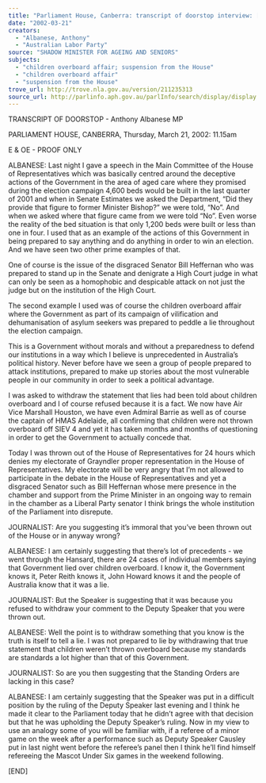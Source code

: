 ```yaml
---
title: "Parliament House, Canberra: transcript of doorstop interview: [children overboard affair; suspension from the House]"
date: "2002-03-21"
creators:
  - "Albanese, Anthony"
  - "Australian Labor Party"
source: "SHADOW MINISTER FOR AGEING AND SENIORS"
subjects:
  - "children overboard affair; suspension from the House"
  - "children overboard affair"
  - "suspension from the House"
trove_url: http://trove.nla.gov.au/version/211235313
source_url: http://parlinfo.aph.gov.au/parlInfo/search/display/display.w3p;query=Id%3A%22media/pressrel/QT566%22
---
```


 TRANSCRIPT OF DOORSTOP - Anthony Albanese MP

 PARLIAMENT HOUSE, CANBERRA, Thursday, March 21, 2002: 11.15am

 E & OE - PROOF ONLY

 ALBANESE: Last night I gave a speech in the Main Committee of the House of Representatives which was basically centred around the deceptive actions of the Government in the area of aged care where they promised during the election campaign 4,600 beds would be built in the last quarter of 2001 and when in Senate Estimates we asked the Department,  “Did they provide that figure to former Minister Bishop?” we were told, “No”.  And when we asked where that figure came from we were told “No”. Even worse the reality of the bed situation is that only 1,200 beds were built or less than one in four.  I used that as an example of the actions of this Government in being prepared to say anything and do anything in order to win an election.  And we have seen two other prime examples of that.

 One of course is the issue of the disgraced Senator Bill Heffernan who was prepared to stand up in the Senate and denigrate a High Court judge in what can only be seen as a homophobic and despicable attack on not just the judge but on the institution of the High Court.

 The second example I used was of course the children overboard affair where the Government as part of its campaign of vilification and dehumanisation of asylum seekers was prepared to peddle a lie throughout the election campaign.

 This is a Government without morals and without a preparedness to defend our institutions in a way which I believe is unprecedented in Australia’s political history. Never before have we seen a group of people prepared to attack institutions, prepared to make up stories about the most vulnerable people in our community in order to seek a political advantage.

 I was asked to withdraw the statement that lies had been told about children overboard and I of course refused because it is a fact.  We now have Air Vice Marshall Houston, we have even Admiral Barrie as well as of course the captain of HMAS Adelaide, all confirming that children were not thrown overboard off SIEV 4 and yet it has taken months and months of questioning in order to get the Government to actually concede that.

 Today I was thrown out of the House of Representatives for 24 hours which denies my electorate of Grayndler proper representation in the House of Representatives. My electorate will be very angry that I’m not allowed to participate in the debate in the House of Representatives and yet a disgraced Senator such as Bill Heffernan whose mere presence in the chamber and support from the Prime Minister in an ongoing way to remain in the chamber as a Liberal Party senator I think brings the whole institution of the Parliament into disrepute.

 JOURNALIST: Are you suggesting it’s immoral that you’ve been thrown out of the House or in anyway wrong?

 ALBANESE: I am certainly suggesting that there’s lot of precedents - we went through the Hansard, there are 24 cases of individual members saying that Government lied over children overboard.  I know it, the Government knows it, Peter Reith knows it, John Howard knows it and the people of Australia know that it was a lie.

 JOURNALIST: But the Speaker is suggesting that it was because you refused to withdraw your comment to the Deputy Speaker that you were thrown out.

 ALBANESE: Well the point is to withdraw something that you know is the truth is itself to tell a lie.  I was not prepared to lie by withdrawing that true statement that children weren’t thrown overboard because my standards are standards a lot higher than that of this Government.

 JOURNALIST: So are you then suggesting that the Standing Orders are lacking in this case?

 ALBANESE: I am certainly suggesting that the Speaker was put in a difficult position by the ruling of the Deputy Speaker last evening and I think he made it clear to the Parliament today that he didn’t agree with that decision but that he was upholding the Deputy Speaker’s ruling.  Now in my view to use an analogy some of you will be familiar with, if a referee of a minor game on the week after a performance such as Deputy Speaker Causley put in last night went before the referee’s panel then I think he’ll find himself refereeing the Mascot Under Six games in the weekend following.

 [END]

